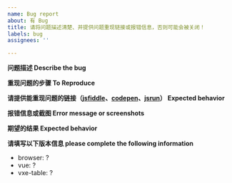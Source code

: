 ```yaml
---
name: Bug report
about: 有 Bug
title: 请将问题描述清楚、并提供问题重现链接或报错信息，否则可能会被关闭！
labels: bug
assignees: ''

---
```


**问题描述 Describe the bug**


**重现问题的步骤 To Reproduce**


**请提供能重现问题的链接（[jsfiddle](https://jsfiddle.net/w8q6unes/)、[codepen](https://codepen.io/anon/pen/gJEmRW)、[jsrun](https://jsrun.net/vIyKp/edit)） Expected behavior**


**报错信息或截图 Error message or screenshots**


**期望的结果 Expected behavior**


**请填写以下版本信息 please complete the following information**
 - browser: ?
 - vue: ?
 - vxe-table: ?
